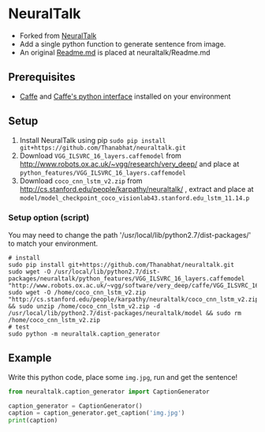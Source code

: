 # NeuralTalk

- Forked from [NeuralTalk](https://github.com/karpathy/neuraltalk)
- Add a single python function to generate sentence from image.
- An original [Readme.md](neuraltalk/Readme.md) is placed at neuraltalk/Readme.md

## Prerequisites
- [Caffe](http://caffe.berkeleyvision.org/) and [Caffe's python interface](http://caffe.berkeleyvision.org/installation.html#python) installed on your environment

## Setup
1. Install NeuralTalk using pip `sudo pip install git+https://github.com/Thanabhat/neuraltalk.git`
2. Download `VGG_ILSVRC_16_layers.caffemodel` from http://www.robots.ox.ac.uk/~vgg/research/very_deep/ and place at `python_features/VGG_ILSVRC_16_layers.caffemodel`
3. Download `coco_cnn_lstm_v2.zip` from http://cs.stanford.edu/people/karpathy/neuraltalk/ , extract and place at `model/model_checkpoint_coco_visionlab43.stanford.edu_lstm_11.14.p`

### Setup option (script)
You may need to change the path '/usr/local/lib/python2.7/dist-packages/' to match your environment.
```
# install
sudo pip install git+https://github.com/Thanabhat/neuraltalk.git
sudo wget -O /usr/local/lib/python2.7/dist-packages/neuraltalk/python_features/VGG_ILSVRC_16_layers.caffemodel "http://www.robots.ox.ac.uk/~vgg/software/very_deep/caffe/VGG_ILSVRC_16_layers.caffemodel"
sudo wget -O /home/coco_cnn_lstm_v2.zip "http://cs.stanford.edu/people/karpathy/neuraltalk/coco_cnn_lstm_v2.zip" && sudo unzip /home/coco_cnn_lstm_v2.zip -d /usr/local/lib/python2.7/dist-packages/neuraltalk/model && sudo rm /home/coco_cnn_lstm_v2.zip
# test
sudo python -m neuraltalk.caption_generator
```

## Example
Write this python code, place some `img.jpg`, run and get the sentence!
```python
from neuraltalk.caption_generator import CaptionGenerator

caption_generator = CaptionGenerator()
caption = caption_generator.get_caption('img.jpg')
print(caption)
```
